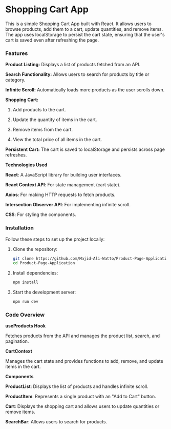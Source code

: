 # Shopping Cart App

This is a simple Shopping Cart App built with React. It allows users to browse products, add them to a cart, update quantities, and remove items. The app uses localStorage to persist the cart state, ensuring that the user's cart is saved even after refreshing the page.

### Features

**Product Listing:** Displays a list of products fetched from an API.

**Search Functionality:** Allows users to search for products by title or category.

**Infinite Scroll:** Automatically loads more products as the user scrolls down.

**Shopping Cart:**

1. Add products to the cart.

2. Update the quantity of items in the cart.

3. Remove items from the cart.

4. View the total price of all items in the cart.

**Persistent Cart:** The cart is saved to localStorage and persists across page refreshes.

**Technologies Used**

**React**: A JavaScript library for building user interfaces.

**React Context API**: For state management (cart state).

**Axios**: For making HTTP requests to fetch products.

**Intersection Observer API**: For implementing infinite scroll.

**CSS**: For styling the components.

### Installation

Follow these steps to set up the project locally:

1. Clone the repository:

    ```bash
    git clone https://github.com/Majid-Ali-Watto/Product-Page-Application.git
    cd Product-Page-Application
    ```

2. Install dependencies:

    ```bash
    npm install
    ```

3. Start the development server:
    ```bash
    npm run dev
    ```

### Code Overview

**useProducts Hook**

Fetches products from the API and manages the product list, search, and pagination.

**CartContext**

Manages the cart state and provides functions to add, remove, and update items in the cart.

**Components**

**ProductList**: Displays the list of products and handles infinite scroll.

**ProductItem**: Represents a single product with an "Add to Cart" button.

**Cart**: Displays the shopping cart and allows users to update quantities or remove items.

**SearchBar**: Allows users to search for products.
